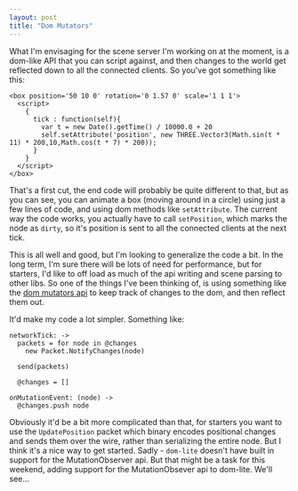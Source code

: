```yaml
---
layout: post
title: "Dom Mutators"
---
```

 
What I'm envisaging for the scene server I'm working on at the moment, is a dom-like API that you can script against, and then changes to the world get reflected down to all the connected clients. So you've got something like this:

    <box position='50 10 0' rotation='0 1.57 0' scale='1 1 1'>
      <script>
        {
          tick : function(self){
            var t = new Date().getTime() / 10000.0 + 20
            self.setAttribute('position', new THREE.Vector3(Math.sin(t * 11) * 200,10,Math.cos(t * 7) * 200));
          }
        }
      </script>
    </box>

That's a first cut, the end code will probably be quite different to that, but as you can see, you can animate a box (moving around in a circle) using just a few lines of code, and using dom methods like `setAttribute`. The current way the code works, you actually have to call `setPosition`, which marks the node as `dirty`, so it's position is sent to all the connected clients at the next tick.

This is all well and good, but I'm looking to generalize the code a bit. In the long term, I'm sure there will be lots of need for performance, but for starters, I'd like to off load as much of the api writing and scene parsing to other libs. So one of the things I've been thinking of, is using something like the [dom mutators api](https://developer.mozilla.org/en/docs/Web/API/MutationObserver) to keep track of changes to the dom, and then reflect them out.

It'd make my code a lot simpler. Something like:

    networkTick: ->
      packets = for node in @changes
        new Packet.NotifyChanges(node)
        
      send(packets)
      
      @changes = []
      
    onMutationEvent: (node) ->
      @changes.push node
      
Obviously it'd be a bit more complicated than that, for starters you want to use the `UpdatePosition` packet which binary encodes positional changes and sends them over the wire, rather than serializing the entire node. But I think it's a nice way to get started. Sadly - `dom-lite` doesn't have built in support for the MutationObserver api. But that might be a task for this weekend, adding support for the MutationObsever api to dom-lite. We'll see...